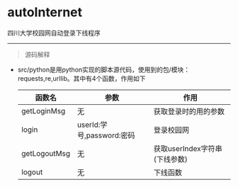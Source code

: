 # autoInternet
四川大学校园网自动登录下线程序

--------------

>源码解释

- src/python是用python实现的脚本源代码，使用到的包/模块：requests,re,urllib。其中有4个函数，作用如下

  |函数名|参数|作用|
  |-----|---|---|
  |getLoginMsg|无|获取登录时的用的参数|
  |login|userId:学号,password:密码|登录校园网|
  |getLogoutMsg|无|获取userIndex字符串(下线参数)|
  |logout|无|下线函数|